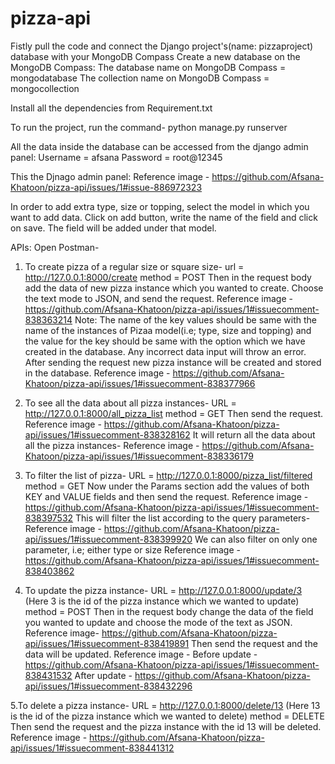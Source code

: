 # pizza-api

Fistly pull the code and connect the Django project's(name: pizzaproject) database with your MongoDB Compass
Create a new database on the MongoDB Compass:
  The database name on MongoDB Compass = mongodatabase
  The collection name on MongoDB Compass = mongocollection
  
Install all the dependencies from Requirement.txt

To run the project, run the command-
python manage.py runserver

All the data inside the database can be accessed from the django admin panel:
Username = afsana
Password = root@12345

This the Djnago admin panel:
Reference image - https://github.com/Afsana-Khatoon/pizza-api/issues/1#issue-886972323

In order to add extra type, size or topping, select the model in which you want to add data. Click on add button, write the name of the field and click on save.
The field will be added under that model.

APIs:
Open Postman-

1. To create pizza of a regular size or square size-
url = http://127.0.0.1:8000/create
method = POST
Then in the request body add the data of new pizza instance which you wanted to create. Choose the text mode to JSON, and send the request.
Reference image - https://github.com/Afsana-Khatoon/pizza-api/issues/1#issuecomment-838363214
Note: The name of the key values should be same with the name of the instances of Pizaa model(i.e; type, size and topping) and the value for the key should be same with the
option which we have created in the database. Any incorrect data input will throw an error.
After sending the request new pizza instance will be created and stored in the database.
Reference image - https://github.com/Afsana-Khatoon/pizza-api/issues/1#issuecomment-838377966

2. To see all the data about all pizza instances-
URL = http://127.0.0.1:8000/all_pizza_list
method = GET
Then send the request.
Reference image - https://github.com/Afsana-Khatoon/pizza-api/issues/1#issuecomment-838328162
It will return all the data about all the pizza instances-
Reference image - https://github.com/Afsana-Khatoon/pizza-api/issues/1#issuecomment-838336179

3. To filter the list of pizza-
URL = http://127.0.0.1:8000/pizza_list/filtered
method = GET
Now under the Params section add the values of both KEY and VALUE fields and then send the request.
Reference image - https://github.com/Afsana-Khatoon/pizza-api/issues/1#issuecomment-838397532
This will filter the list according to the query parameters-
Reference image - https://github.com/Afsana-Khatoon/pizza-api/issues/1#issuecomment-838399920
We can also filter on only one parameter, i.e; either type or size
Reference image - https://github.com/Afsana-Khatoon/pizza-api/issues/1#issuecomment-838403862

4. To update the pizza instance-
URL = http://127.0.0.1:8000/update/3 (Here 3 is the id of the pizza instance which we wanted to update)
method = POST
Then in the request body change the data of the field you wanted to update and choose the mode of the text as JSON.
Reference image- https://github.com/Afsana-Khatoon/pizza-api/issues/1#issuecomment-838419891
Then send the request and the data will be updated.
Reference image - 
Before update - https://github.com/Afsana-Khatoon/pizza-api/issues/1#issuecomment-838431532
After update - https://github.com/Afsana-Khatoon/pizza-api/issues/1#issuecomment-838432296

5.To delete a pizza instance-
URL = http://127.0.0.1:8000/delete/13 (Here 13 is the id of the pizza instance which we wanted to delete)
method = DELETE
Then send the request and the pizza instance with the id 13 will be deleted.
Reference image - https://github.com/Afsana-Khatoon/pizza-api/issues/1#issuecomment-838441312
